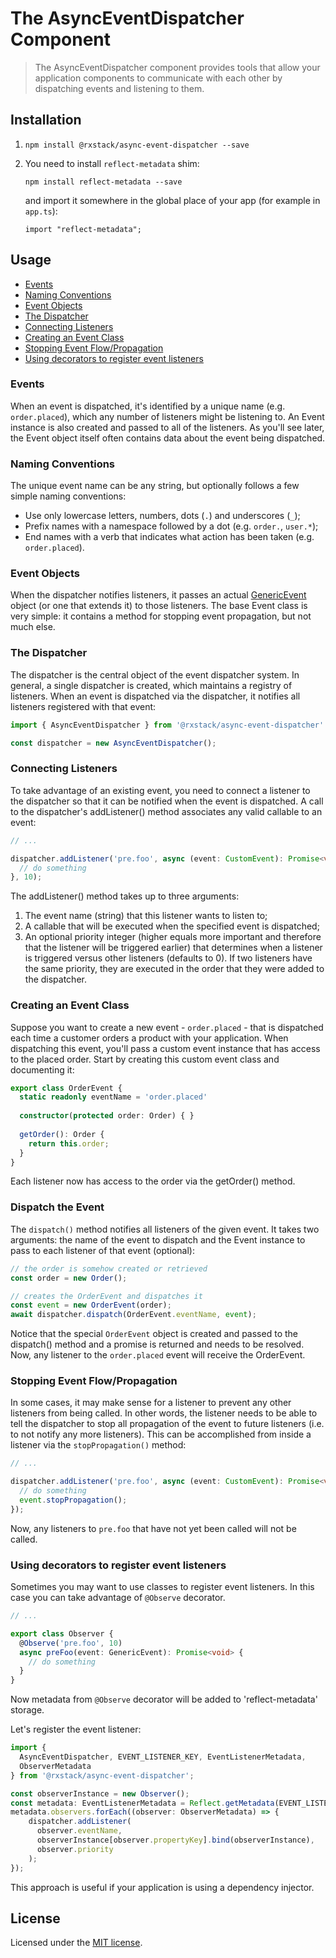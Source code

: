 # The AsyncEventDispatcher Component

> The AsyncEventDispatcher component provides tools that allow your application components to communicate with each other
  by dispatching events and listening to them.
  
## Installation

1. ` npm install @rxstack/async-event-dispatcher --save `

2. You need to install `reflect-metadata` shim:

    `npm install reflect-metadata --save`

    and import it somewhere in the global place of your app (for example in `app.ts`):

    `import "reflect-metadata";`

## Usage

* [Events](#events)
* [Naming Conventions](#naming-conventions)
* [Event Objects](#event-objects)
* [The Dispatcher](#the-dispatcher)
* [Connecting Listeners](#connecting-listeners)
* [Creating an Event Class](#creating-an-event-class)
* [Stopping Event Flow/Propagation](#stopping-event-flow/propagation)
* [Using decorators to register event listeners](#using-decorators)

### <a name="events"></a> Events
When an event is dispatched, it's identified by a unique name (e.g. `order.placed`), which any number of listeners 
might be listening to. An Event instance is also created and passed to all of the listeners. 
As you'll see later, the Event object itself often contains data about the event being dispatched.

### <a name="naming-conventions"></a> Naming Conventions
The unique event name can be any string, but optionally follows a few simple naming conventions:
- Use only lowercase letters, numbers, dots (`.`) and underscores (`_`);
- Prefix names with a namespace followed by a dot (e.g. `order.`, `user.*`);
- End names with a verb that indicates what action has been taken (e.g. `order.placed`).

### <a name="event-objects"></a> Event Objects
When the dispatcher notifies listeners, it passes an actual [GenericEvent](src/generic-event.ts) 
object (or one that extends it) to those listeners. 
The base Event class is very simple: it contains a method for stopping event propagation, but not much else.

### <a name="the-dispatcher"></a> The Dispatcher
The dispatcher is the central object of the event dispatcher system. In general, a single dispatcher is created, 
which maintains a registry of listeners. When an event is dispatched via the dispatcher, 
it notifies all listeners registered with that event:

```typescript
import { AsyncEventDispatcher } from '@rxstack/async-event-dispatcher'

const dispatcher = new AsyncEventDispatcher();
```

### <a name="connecting-listeners"></a> Connecting Listeners
To take advantage of an existing event, you need to connect a listener to the dispatcher so that it can be notified 
when the event is dispatched. A call to the dispatcher's addListener() 
method associates any valid callable to an event:

```typescript
// ...

dispatcher.addListener('pre.foo', async (event: CustomEvent): Promise<void> => {
  // do something
}, 10);
```

The addListener() method takes up to three arguments:

1. The event name (string) that this listener wants to listen to;
2. A callable that will be executed when the specified event is dispatched;
3. An optional priority integer (higher equals more important and therefore that the listener will be triggered earlier) 
that determines when a listener is triggered versus other listeners (defaults to 0). 
If two listeners have the same priority, they are executed in the order that they were added to the dispatcher.

### <a name="creating-an-event-class"></a> Creating an Event Class
Suppose you want to create a new event - `order.placed` - that is dispatched each time a customer orders 
a product with your application. When dispatching this event, you'll pass a custom event instance that has access 
to the placed order. Start by creating this custom event class and documenting it:

```typescript
export class OrderEvent {
  static readonly eventName = 'order.placed'
  
  constructor(protected order: Order) { }
  
  getOrder(): Order {
    return this.order;
  }
}
```
Each listener now has access to the order via the getOrder() method.

### Dispatch the Event
The `dispatch()` method notifies all listeners of the given event. It takes two arguments: 
the name of the event to dispatch and the Event instance to pass to each listener of that event (optional):

```typescript
// the order is somehow created or retrieved
const order = new Order();

// creates the OrderEvent and dispatches it
const event = new OrderEvent(order);
await dispatcher.dispatch(OrderEvent.eventName, event);
```
Notice that the special `OrderEvent` object is created and passed to the dispatch() method 
and a promise is returned and needs to be resolved. 
Now, any listener to the `order.placed` event will receive the OrderEvent.

### <a name="stopping-event-flow/propagation"></a> Stopping Event Flow/Propagation
In some cases, it may make sense for a listener to prevent any other listeners from being called. 
In other words, the listener needs to be able to tell the dispatcher to stop all propagation of 
the event to future listeners (i.e. to not notify any more listeners). 
This can be accomplished from inside a listener via the `stopPropagation()` method:

```typescript
// ...

dispatcher.addListener('pre.foo', async (event: CustomEvent): Promise<void> => {
  // do something
  event.stopPropagation();
});
```

Now, any listeners to `pre.foo` that have not yet been called will not be called.

### <a name="using-decorators"></a> Using decorators to register event listeners
Sometimes you may want to use classes to register event listeners. 
In this case you can take advantage of `@Observe` decorator.

```typescript
// ...

export class Observer {
  @Observe('pre.foo', 10)
  async preFoo(event: GenericEvent): Promise<void> {
    // do something
  }
}
````
Now metadata from `@Observe` decorator will be added to 'reflect-metadata' storage.

Let's register the event listener:

```typescript
import {
  AsyncEventDispatcher, EVENT_LISTENER_KEY, EventListenerMetadata,
  ObserverMetadata
} from '@rxstack/async-event-dispatcher';

const observerInstance = new Observer();
const metadata: EventListenerMetadata = Reflect.getMetadata(EVENT_LISTENER_KEY, observerInstance.constructor);
metadata.observers.forEach((observer: ObserverMetadata) => {
    dispatcher.addListener(
      observer.eventName,
      observerInstance[observer.propertyKey].bind(observerInstance),
      observer.priority
    );
});
````
This approach is useful if your application is using a dependency injector.

## License

Licensed under the [MIT license](LICENSE).